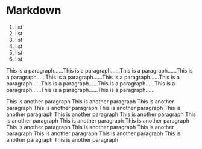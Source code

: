 # Markdown 

1. list
2. list
3. list
4. list
5. list
6. list

This is a paragraph......This is a paragraph......This is a paragraph......This is a paragraph......This is a paragraph......This is a paragraph......This is a paragraph......This is a paragraph......This is a paragraph......This is a paragraph......This is a paragraph......This is a paragraph......

This is another paragraph This is another paragraph This is another paragraph This is another paragraph This is another paragraph This is another paragraph This is another paragraph This is another paragraph This is another paragraph This is another paragraph This is another paragraph This is another paragraph This is another paragraph This is another paragraph This is another paragraph This is another paragraph This is another paragraph This is another paragraph


